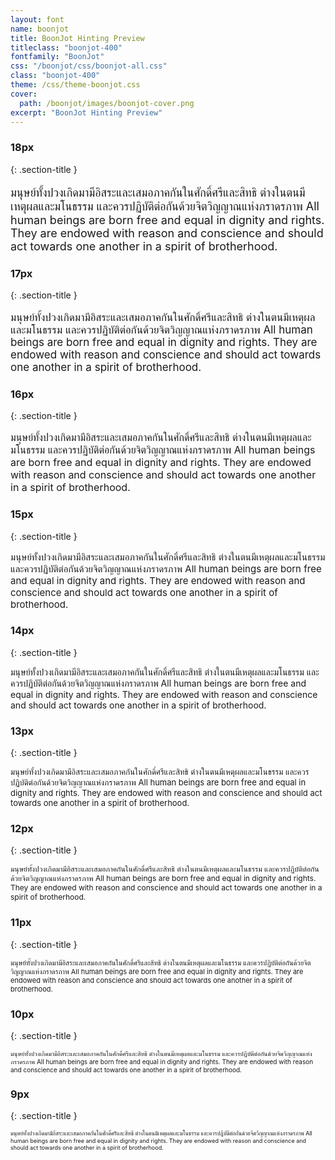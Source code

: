 ```yaml
---
layout: font
name: boonjot
title: BoonJot Hinting Preview
titleclass: "boonjot-400"
fontfamily: "BoonJot"
css: "/boonjot/css/boonjot-all.css"
class: "boonjot-400"
theme: /css/theme-boonjot.css
cover:
  path: /boonjot/images/boonjot-cover.png
excerpt: "BoonJot Hinting Preview"
---
```


### 18px
{: .section-title }

<p style="font-size: 18px">มนุษย์ทั้งปวงเกิดมามีอิสระและเสมอภาคกันในศักดิ์ศรีและสิทธิ ต่างในตนมีเหตุผลและมโนธรรม และควรปฏิบัติต่อกันด้วยจิตวิญญาณแห่งภราดรภาพ All human beings are born free and equal in dignity and rights. They are endowed with reason and conscience and should act towards one another in a spirit of brotherhood.</p>

### 17px
{: .section-title }

<p style="font-size: 17px">มนุษย์ทั้งปวงเกิดมามีอิสระและเสมอภาคกันในศักดิ์ศรีและสิทธิ ต่างในตนมีเหตุผลและมโนธรรม และควรปฏิบัติต่อกันด้วยจิตวิญญาณแห่งภราดรภาพ All human beings are born free and equal in dignity and rights. They are endowed with reason and conscience and should act towards one another in a spirit of brotherhood.</p>

### 16px
{: .section-title }

<p style="font-size: 16px">มนุษย์ทั้งปวงเกิดมามีอิสระและเสมอภาคกันในศักดิ์ศรีและสิทธิ ต่างในตนมีเหตุผลและมโนธรรม และควรปฏิบัติต่อกันด้วยจิตวิญญาณแห่งภราดรภาพ All human beings are born free and equal in dignity and rights. They are endowed with reason and conscience and should act towards one another in a spirit of brotherhood.</p>

### 15px
{: .section-title }

<p style="font-size: 15px">มนุษย์ทั้งปวงเกิดมามีอิสระและเสมอภาคกันในศักดิ์ศรีและสิทธิ ต่างในตนมีเหตุผลและมโนธรรม และควรปฏิบัติต่อกันด้วยจิตวิญญาณแห่งภราดรภาพ All human beings are born free and equal in dignity and rights. They are endowed with reason and conscience and should act towards one another in a spirit of brotherhood.</p>

### 14px
{: .section-title }

<p style="font-size: 14px">มนุษย์ทั้งปวงเกิดมามีอิสระและเสมอภาคกันในศักดิ์ศรีและสิทธิ ต่างในตนมีเหตุผลและมโนธรรม และควรปฏิบัติต่อกันด้วยจิตวิญญาณแห่งภราดรภาพ All human beings are born free and equal in dignity and rights. They are endowed with reason and conscience and should act towards one another in a spirit of brotherhood.</p>

### 13px
{: .section-title }

<p style="font-size: 13px">มนุษย์ทั้งปวงเกิดมามีอิสระและเสมอภาคกันในศักดิ์ศรีและสิทธิ ต่างในตนมีเหตุผลและมโนธรรม และควรปฏิบัติต่อกันด้วยจิตวิญญาณแห่งภราดรภาพ All human beings are born free and equal in dignity and rights. They are endowed with reason and conscience and should act towards one another in a spirit of brotherhood.</p>

### 12px
{: .section-title }

<p style="font-size: 12px">มนุษย์ทั้งปวงเกิดมามีอิสระและเสมอภาคกันในศักดิ์ศรีและสิทธิ ต่างในตนมีเหตุผลและมโนธรรม และควรปฏิบัติต่อกันด้วยจิตวิญญาณแห่งภราดรภาพ All human beings are born free and equal in dignity and rights. They are endowed with reason and conscience and should act towards one another in a spirit of brotherhood.</p>

### 11px
{: .section-title }

<p style="font-size: 11px">มนุษย์ทั้งปวงเกิดมามีอิสระและเสมอภาคกันในศักดิ์ศรีและสิทธิ ต่างในตนมีเหตุผลและมโนธรรม และควรปฏิบัติต่อกันด้วยจิตวิญญาณแห่งภราดรภาพ All human beings are born free and equal in dignity and rights. They are endowed with reason and conscience and should act towards one another in a spirit of brotherhood.</p>

### 10px
{: .section-title }

<p style="font-size: 10px">มนุษย์ทั้งปวงเกิดมามีอิสระและเสมอภาคกันในศักดิ์ศรีและสิทธิ ต่างในตนมีเหตุผลและมโนธรรม และควรปฏิบัติต่อกันด้วยจิตวิญญาณแห่งภราดรภาพ All human beings are born free and equal in dignity and rights. They are endowed with reason and conscience and should act towards one another in a spirit of brotherhood.</p>

### 9px
{: .section-title }

<p style="font-size: 9px">มนุษย์ทั้งปวงเกิดมามีอิสระและเสมอภาคกันในศักดิ์ศรีและสิทธิ ต่างในตนมีเหตุผลและมโนธรรม และควรปฏิบัติต่อกันด้วยจิตวิญญาณแห่งภราดรภาพ All human beings are born free and equal in dignity and rights. They are endowed with reason and conscience and should act towards one another in a spirit of brotherhood.</p>
